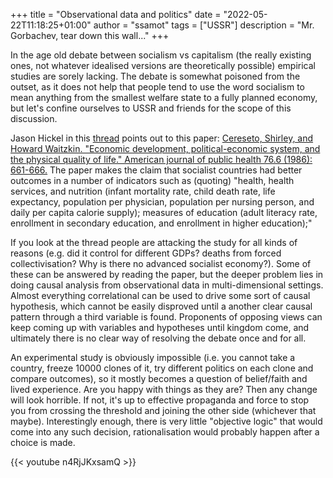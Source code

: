 +++
title = "Observational data and politics"
date = "2022-05-22T11:18:25+01:00"
author = "ssamot"
tags = ["USSR"]
description = "Mr. Gorbachev, tear down this wall..."
+++

In the age old debate between socialism vs capitalism (the really existing ones, not whatever idealised versions are theoretically possible) empirical studies are sorely lacking. The debate is somewhat poisoned from the outset, as it does not help that people tend to use the word socialism to mean anything from the smallest welfare state to a fully planned economy, but let's confine ourselves to USSR and friends for the scope of this discussion.

Jason Hickel in this [thread](https://twitter.com/jasonhickel/status/1528326657500758016) points out to this paper: [Cereseto, Shirley, and Howard Waitzkin. "Economic development, political-economic system, and the physical quality of life." American journal of public health 76.6 (1986): 661-666.](https://ajph.aphapublications.org/doi/abs/10.2105/AJPH.76.6.661) The paper makes the claim that socialist countries had better outcomes in a number of indicators such as (quoting) "health, health services, and nutrition (infant mortality rate, child death rate, life expectancy, population per physician, population per nursing person, and daily per capita calorie supply); measures of education (adult literacy rate, enrollment in secondary education, and enrollment in higher education);"

If you look at the thread people are attacking the study for all kinds of reasons (e.g. did it control for different GDPs? deaths from forced collectivisation? Why is there no advanced socialist economy?). Some of these can be answered by reading the paper, but the deeper problem lies in doing causal analysis from observational data in multi-dimensional settings. Almost everything correlational can be used to drive some sort of causal hypothesis, which cannot be easily disproved until a another clear causal pattern through a third variable is found. Proponents of opposing views can keep coming up with variables and hypotheses until kingdom come, and ultimately there is no clear way of resolving the debate once and for all.

An experimental study is obviously impossible (i.e. you cannot take a country, freeze 10000 clones of it, try different politics on each clone and compare outcomes), so it mostly becomes a question of belief/faith and lived experience. Are you happy with things as they are? Then any change will look horrible. If not, it's up to effective propaganda and force to stop you from crossing the threshold and joining the other side (whichever that maybe). Interestingly enough, there is very little "objective logic" that would come into any such decision, rationalisation would probably happen after a choice is made.

{{< youtube n4RjJKxsamQ >}}
